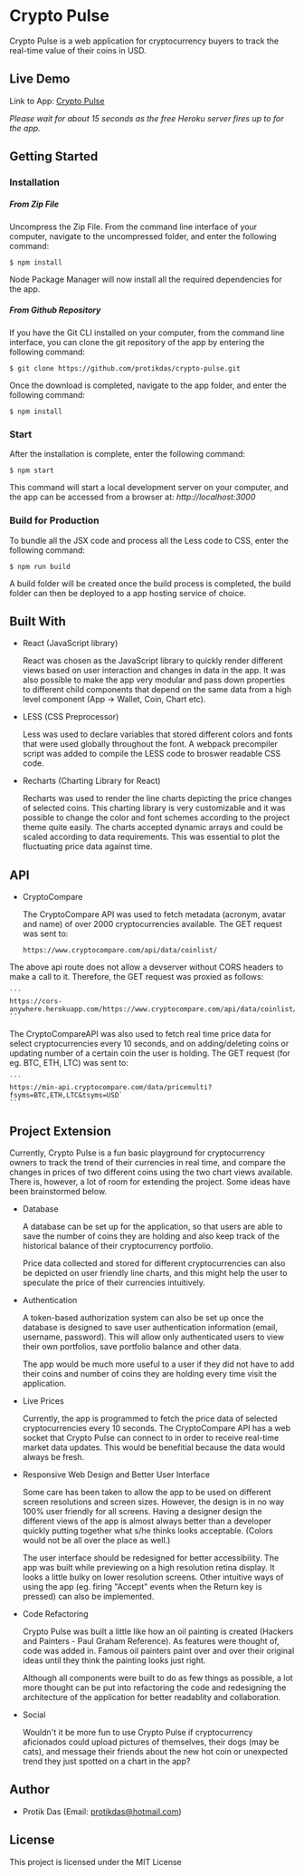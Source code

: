 # Crypto Pulse

Crypto Pulse is a web application for cryptocurrency buyers to track the real-time value of their coins in USD.

## Live Demo

Link to App: [Crypto Pulse](http://cryptopulse.herokuapp.com)

_Please wait for about 15 seconds as the free Heroku server fires up to for the app._


## Getting Started

### Installation
##### From Zip File

Uncompress the Zip File. From the command line interface of your computer, navigate to the uncompressed folder, and enter the following command:

```
$ npm install
```

Node Package Manager will now install all the required dependencies for the app. 


##### From Github Repository
If you have the Git CLI installed on your computer, from the command line interface, you can clone the git repository of the app by entering the following command:

```
$ git clone https://github.com/protikdas/crypto-pulse.git

```
Once the download is completed, navigate to the app folder, and enter the following command:

```
$ npm install
```

### Start
After the installation is complete, enter the following command:

```
$ npm start
```

This command will start a local development server on your computer, and the app can be accessed from a browser at: 
*http://localhost:3000*

### Build for Production

To bundle all the JSX code and process all the Less code to CSS, enter the following command:
```
$ npm run build
```
A build folder will be created once the build process is completed, the build folder can then be deployed to a app hosting service of choice.

## Built With

- React (JavaScript library)
  
  React was chosen as the JavaScript library to quickly render different views based on user interaction and changes in data in the app. It was also possible to make the app very modular and pass down properties to different child components that depend on the same data from a high level component (App -> Wallet, Coin, Chart etc).
  
- LESS (CSS Preprocessor)

  Less was used to declare variables that stored different colors and fonts that were used globally throughout the font. A webpack precompiler script was added to compile the LESS code to broswer readable CSS code.
  
- Recharts (Charting Library for React)

	Recharts was used to render the line charts depicting the price changes of selected coins. This charting library is very customizable and it was possible to change the color and font schemes according to the project theme quite easily. The charts accepted dynamic arrays and could be scaled according to data requirements. This was essential to plot the fluctuating price data against time.
  
## API
- CryptoCompare

	The CryptoCompare API was used to fetch metadata (acronym, avatar and name) of over 2000 cryptocurrencies available. The GET request was sent to:
	
	```
	https://www.cryptocompare.com/api/data/coinlist/
	```
The above api route does not allow a devserver without CORS headers to make a call to it. Therefore, the GET request was proxied as follows:

	```
	https://cors-anywhere.herokuapp.com/https://www.cryptocompare.com/api/data/coinlist/
	```
	
The CryptoCompareAPI was also used to fetch real time price data for select cryptocurrencies every 10 seconds, and on adding/deleting coins or updating number of a certain coin the user is holding. The GET request (for eg. BTC, ETH, LTC) was sent to:
	
	```
	https://min-api.cryptocompare.com/data/pricemulti?fsyms=BTC,ETH,LTC&tsyms=USD`
	```
	
## Project Extension
Currently, Crypto Pulse is a fun basic playground for cryptocurrency owners to track the trend of their currencies in real time, and compare the changes in prices of two different coins using the two chart views available. There is, however, a lot of room for extending the project. Some ideas have been brainstormed below.

- Database

	A database can be set up for the application, so that users are able to save the number of coins they are holding and also keep track of the historical balance of their cryptocurrency portfolio. 
	
	Price data collected and stored for different cryptocurrencies can also be depicted on user friendly line charts, and this might help the user to speculate the price of their currencies intuitively.

- Authentication

	A token-based authorization system can also be set up once the database is designed to save user authentication information (email, username, password). This will allow only authenticated users to view their own portfolios, save portfolio balance and other data. 
	
	The app would be much more useful to a user if they did not have to add their coins and number of coins they are holding every time visit the application.
	
- Live Prices
	
	Currently, the app is programmed to fetch the price data of selected cryptocurrencies every 10 seconds. The CryptoCompare API has a web socket that Crypto Pulse can connect to in order to receive real-time market data updates. This would be benefitial because the data would always be fresh.
	
- Responsive Web Design and Better User Interface

	Some care has been taken to allow the app to be used on different screen resolutions and screen sizes. However, the design is in no way 100% user friendly for all screens. Having a designer design the different views of the app is almost always better than a developer quickly putting together what s/he thinks looks acceptable. (Colors would not be all over the place as well.)

	The user interface should be redesigned for better accessibility. The app was built while previewing on a high resolution retina display. It looks a little bulky on lower resolution screens. Other intuitive ways of using the app (eg. firing "Accept" events when the Return key is pressed) can also be implemented.

- Code Refactoring

	Crypto Pulse was built a little like how an oil painting is created (Hackers and Painters - Paul Graham Reference). As features were thought of, code was added in. Famous oil painters paint over and over their original ideas until they think the painting looks just right. 
	
	Although all components were built to do as few things as possible, a lot more thought can be put into refactoring the code and redesigning the architecture of the application for better readablity and collaboration.
	
- Social

	Wouldn't it be more fun to use Crypto Pulse if cryptocurrency aficionados could upload pictures of themselves, their dogs (may be cats), and message their friends about the new hot coin or unexpected trend they just spotted on a chart in the app?

## Author

- Protik Das (Email: protikdas@hotmail.com)

## License
This project is licensed under the MIT License
